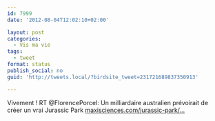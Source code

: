 ```yaml
---
id: 7999
date: '2012-08-04T12:02:10+02:00'

layout: post
categories:
  - Vis ma vie
tags:
  - tweet
format: status
publish_social: no
guid: 'http://tweets.local/?birdsite_tweet=231721689837350913'

---
```


Vivement ! RT @FlorencePorcel: Un milliardaire australien prévoirait de créer un vrai Jurassic Park [maxisciences.com/jurassic-park/…](http://www.maxisciences.com/jurassic-park/un-milliardaire-australien-prevoirait-de-creer-un-vrai-jurassic-park_art26044.html)